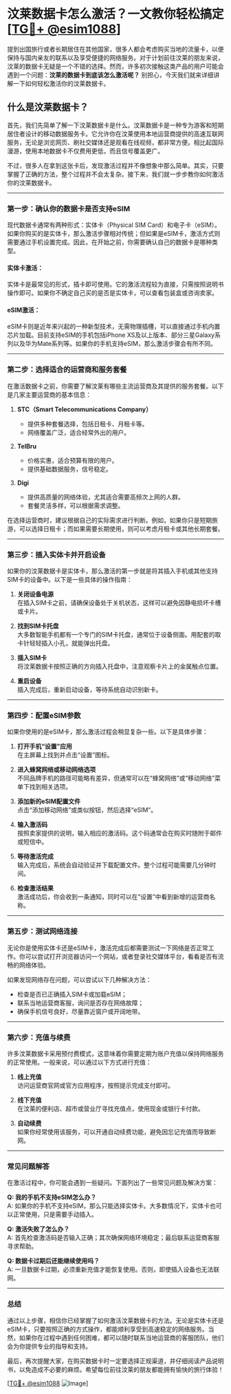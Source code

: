 # 汶莱数据卡怎么激活？一文教你轻松搞定[[TG💪+ @esim1088](https://t.me/s/esim1088)]

提到出国旅行或者长期居住在其他国家，很多人都会考虑购买当地的流量卡，以便保持与国内亲友的联系以及享受便捷的网络服务。对于计划前往汶莱的朋友来说，汶莱的数据卡无疑是一个不错的选择。然而，许多初次接触这类产品的用户可能会遇到一个问题：**汶莱的数据卡到底该怎么激活呢？** 别担心，今天我们就来详细讲解一下如何轻松激活你的汶莱数据卡。

## 什么是汶莱数据卡？

首先，我们先简单了解一下汶莱数据卡是什么。汶莱数据卡是一种专为游客和短期居住者设计的移动数据服务卡。它允许你在汶莱使用本地运营商提供的高速互联网服务，无论是浏览网页、刷社交媒体还是观看在线视频，都非常方便。相比起国际漫游，使用本地数据卡不仅费用更低，而且信号覆盖更广。

不过，很多人在拿到这张卡后，发现激活过程并不像想象中那么简单。其实，只要掌握了正确的方法，整个过程并不会太复杂。接下来，我们就一步步教你如何激活你的汶莱数据卡。

---

### **第一步：确认你的数据卡是否支持eSIM**

现代数据卡通常有两种形式：实体卡（Physical SIM Card）和电子卡（eSIM）。如果你购买的是实体卡，那么激活步骤相对传统；但如果是eSIM卡，激活方式则需要通过手机设置完成。因此，在开始之前，你需要确认自己的数据卡是哪种类型。

#### 实体卡激活：
实体卡是最常见的形式，插卡即可使用。它的激活流程较为直接，只需按照说明书操作即可。如果你不确定自己买的是否是实体卡，可以查看包装盒或咨询卖家。

#### eSIM激活：
eSIM卡则是近年来兴起的一种新型技术，无需物理插槽，可以直接通过手机内置芯片加载。目前支持eSIM的手机包括iPhone XS及以上版本、部分三星Galaxy系列以及华为Mate系列等。如果你的手机支持eSIM，那么激活步骤会有所不同。

---

### **第二步：选择适合的运营商和服务套餐**

在激活数据卡之前，你需要了解汶莱有哪些主流运营商及其提供的服务套餐。以下是几家主要运营商的基本信息：

1. **STC（Smart Telecommunications Company）**
   - 提供多种套餐选择，包括日租卡、月租卡等。
   - 网络覆盖广泛，适合经常外出的用户。

2. **TelBru**
   - 价格实惠，适合预算有限的用户。
   - 提供基础数据服务，信号稳定。

3. **Digi**
   - 提供高质量的网络体验，尤其适合需要高频次上网的人群。
   - 套餐灵活多样，可以根据需求调整。

在选择运营商时，建议根据自己的实际需求进行判断。例如，如果你只是短期旅游，可以选择日租卡；而如果需要长期使用，则可以考虑月租卡或其他长期套餐。

---

### **第三步：插入实体卡并开启设备**

如果你的汶莱数据卡是实体卡，那么激活的第一步就是将其插入手机或其他支持SIM卡的设备中。以下是一些具体的操作指南：

1. **关闭设备电源**  
   在插入SIM卡之前，请确保设备处于关机状态，这样可以避免因静电损坏卡槽或卡片。

2. **找到SIM卡托盘**  
   大多数智能手机都有一个专门的SIM卡托盘，通常位于设备侧面。用配套的取卡针轻轻插入小孔，就能弹出托盘。

3. **插入SIM卡**  
   将汶莱数据卡按照正确的方向插入托盘中，注意观察卡片上的金属触点位置。

4. **重启设备**  
   插入完成后，重新启动设备，等待系统自动识别新卡。

---

### **第四步：配置eSIM参数**

如果你使用的是eSIM卡，那么激活过程会稍显复杂一些。以下是具体步骤：

1. **打开手机“设置”应用**  
   在主屏幕上找到并点击“设置”图标。

2. **进入蜂窝网络或移动网络选项**  
   不同品牌手机的路径可能略有差异，但通常可以在“蜂窝网络”或“移动网络”菜单下找到相关选项。

3. **添加新的eSIM配置文件**  
   点击“添加移动网络”或类似按钮，然后选择“eSIM”。

4. **输入激活码**  
   按照卖家提供的说明，输入相应的激活码。这个码通常会在购买时随附于邮件或短信中。

5. **等待激活完成**  
   输入完成后，系统会自动验证并下载配置文件。整个过程可能需要几分钟时间。

6. **检查激活结果**  
   激活成功后，你会收到一条通知，同时可以在“设置”中看到新增的运营商名称。

---

### **第五步：测试网络连接**

无论你是使用实体卡还是eSIM卡，激活完成后都需要测试一下网络是否正常工作。你可以尝试打开浏览器访问一个网站，或者登录社交媒体平台，看看是否有流畅的网络体验。

如果发现网络存在问题，可以尝试以下几种解决方法：

- 检查是否已正确插入SIM卡或加载eSIM；
- 联系当地运营商客服，询问是否存在网络故障；
- 确保手机信号良好，尽量靠近窗户或开阔地带。

---

### **第六步：充值与续费**

许多汶莱数据卡采用预付费模式，这意味着你需要定期为账户充值以保持网络服务的正常使用。一般来说，可以通过以下方式进行充值：

1. **线上充值**  
   访问运营商官网或官方应用程序，按照提示完成支付即可。

2. **线下充值**  
   在汶莱的便利店、超市或营业厅寻找充值点，使用现金或银行卡付款。

3. **自动续费**  
   如果你经常使用该服务，可以开通自动续费功能，避免因忘记充值而导致断网。

---

### **常见问题解答**

在激活过程中，你可能会遇到一些疑问。下面列出了一些常见问题及解决方案：

**Q: 我的手机不支持eSIM怎么办？**  
A: 如果你的手机不支持eSIM，那么只能选择实体卡。大多数情况下，实体卡也可以正常使用，只是需要手动插入。

**Q: 激活失败了怎么办？**  
A: 首先检查激活码是否输入正确；其次确保网络环境稳定；最后联系运营商客服寻求帮助。

**Q: 数据卡过期后还能继续使用吗？**  
A: 一旦数据卡过期，必须重新充值才能恢复使用。否则，即使插入设备也无法联网。

---

### **总结**

通过以上步骤，相信你已经掌握了如何激活汶莱数据卡的方法。无论是实体卡还是eSIM卡，只要按照正确的方式操作，都能顺利享受到高速稳定的网络服务。当然，如果你在过程中遇到任何困难，都可以随时联系当地运营商的客服团队，他们会为你提供专业的指导和支持。

最后，再次提醒大家，在购买数据卡时一定要选择正规渠道，并仔细阅读产品说明书，以免造成不必要的麻烦。希望每位前往汶莱的朋友都能拥有愉快的旅行体验！

[[TG💪+ @esim1088](https://t.me/s/esim1088) ![Image](https://i.postimg.cc/4NQfJmqS/Snipaste-2025-05-13-00-14-12.png)]